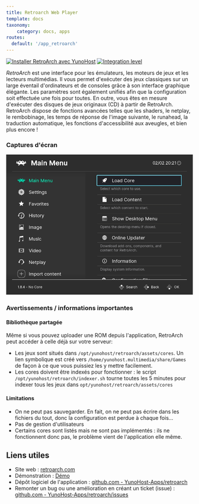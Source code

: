 ```yaml
---
title: Retroarch Web Player
template: docs
taxonomy:
    category: docs, apps
routes:
  default: '/app_retroarch'
---
```


[![Installer RetroArch avec YunoHost](https://install-app.yunohost.org/install-with-yunohost.svg)](https://install-app.yunohost.org/?app=retroarch) [![Integration level](https://dash.yunohost.org/integration/retroarch.svg)](https://dash.yunohost.org/appci/app/retroarch)

*RetroArch* est une interface pour les émulateurs, les moteurs de jeux et les lecteurs multimédias.
Il vous permet d'exécuter des jeux classiques sur un large éventail d'ordinateurs et de consoles grâce à son interface graphique élégante. Les paramètres sont également unifiés afin que la configuration soit effectuée une fois pour toutes.
En outre, vous êtes en mesure d'exécuter des disques de jeux originaux (CD) à partir de RetroArch.
RetroArch dispose de fonctions avancées telles que les shaders, le netplay, le rembobinage, les temps de réponse de l'image suivante, le runahead, la traduction automatique, les fonctions d'accessibilité aux aveugles, et bien plus encore !

### Captures d'écran

![Captures d'écran de RetroArch](https://github.com/YunoHost-Apps/retroarch_ynh/blob/master/doc/screenshots/ozone-main-menu.jpg)

### Avertissements / informations importantes

#### Bibliothèque partagée

Même si vous pouvez uploader une ROM depuis l'application, RetroArch peut accéder à celle déjà sur votre serveur:
* Les jeux sont situés dans `/opt/yunohost/retroarch/assets/cores`. Un lien symbolique est créé vers `/home/yunohost.multimedia/share/Games` de façon à ce que vous puissiez les y mettre facilement.
* Les cores doivent être indexés pour fonctionner : le script `/opt/yunohost/retroarch/indexer.sh` tourne toutes les 5 minutes pour indexer tous les jeux dans `opt/yunohost/retroarch/assets/cores`

#### Limitations

* On ne peut pas sauvegarder. En fait, on ne peut pas écrire dans les fichiers du tout, donc la configuration est perdue à chaque fois...
* Pas de gestion d'utilisateurs
* Certains cores sont listés mais ne sont pas implémentés : ils ne fonctionnent donc pas, le problème vient de l'application elle même.

## Liens utiles

+ Site web : [retroarch.com](https://www.retroarch.com/)
+ Démonstration : [Démo](https://web.libretro.com/)
+ Dépôt logiciel de l'application : [github.com - YunoHost-Apps/retroarch](https://github.com/YunoHost-Apps/retroarch_ynh)
+ Remonter un bug ou une amélioration en créant un ticket (issue) : [github.com - YunoHost-Apps/retroarch/issues](https://github.com/YunoHost-Apps/retroarch_ynh/issues)

